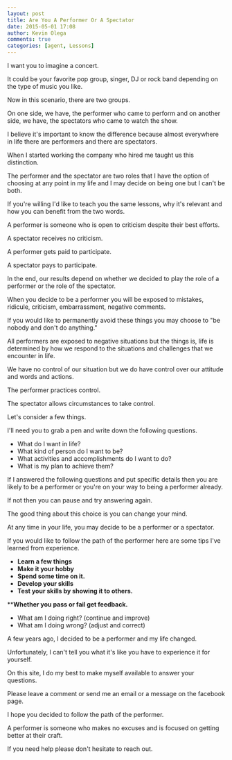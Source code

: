 ```yaml
---
layout: post
title: Are You A Performer Or A Spectator
date: 2015-05-01 17:08
author: Kevin Olega
comments: true
categories: [agent, Lessons]
---
```

I want you to imagine a concert. 

It could be your favorite pop group, singer, DJ or rock band depending on the type of music you like. 

Now in this scenario, there are two groups. 

On one side, we have, the performer who came to perform and on another side, we have, the spectators who came to watch the show.

I believe it's important to know the difference because almost everywhere in life there are performers and there are spectators.

When I started working the company who hired me taught us this distinction. 

The performer and the spectator are two roles that I have the option of choosing at any point in my life and I may decide on being one but I can't be both. 

If you're willing I'd like to teach you the same lessons, why it's relevant and how you can benefit from the two words.

A performer is someone who is open to criticism despite their best efforts.

A spectator receives no criticism.

A performer gets paid to participate.

A spectator pays to participate.

In the end, our results depend on whether we decided to play the role of a performer or the role of the spectator.

When you decide to be a performer you will be exposed to mistakes, ridicule, criticism, embarrassment, negative comments. 

If you would like to permanently avoid these things you may choose to "be nobody and don't do anything."

All performers are exposed to negative situations but the things is, life is determined by how we respond to the situations and challenges that we encounter in life.

We have no control of our situation but we do have control over our attitude and words and actions.

The performer practices control.

The spectator allows circumstances to take control.

Let's consider a few things. 

I'll need you to grab a pen and write down the following questions.


- What do I want in life?
- What kind of person do I want to be?
- What activities and accomplishments do I want to do?
- What is my plan to achieve them?


If I answered the following questions and put specific details then you are likely to be a performer or you're on your way to being a performer already.

If not then you can pause and try answering again. 

The good thing about this choice is you can change your mind. 

At any time in your life, you may decide to be a performer or a spectator.

If you would like to follow the path of the performer here are some tips I've learned from experience.


- **Learn a few things**
- **Make it your hobby**
- **Spend some time on it.**
- **Develop your skills**
- **Test your skills by showing it to others.**


****Whether you pass or fail get feedback.**


- What am I doing right? (continue and improve)
- What am I doing wrong? (adjust and correct)


A few years ago, I decided to be a performer and my life changed. 

Unfortunately, I can't tell you what it's like you have to experience it for yourself.

On this site, I do my best to make myself available to answer your questions. 

Please leave a comment or send me an email or a message on the facebook page. 

I hope you decided to follow the path of the performer. 

A performer is someone who makes no excuses and is focused on getting better at their craft. 

If you need help please don't hesitate to reach out.
